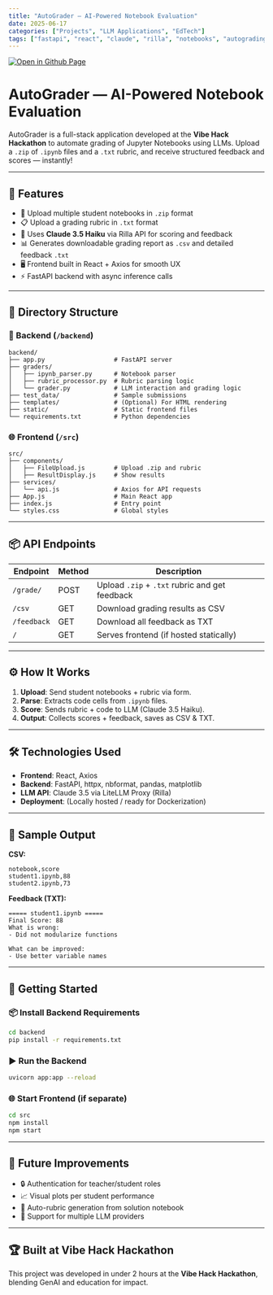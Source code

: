```yaml
---
title: "AutoGrader — AI-Powered Notebook Evaluation"
date: 2025-06-17
categories: ["Projects", "LLM Applications", "EdTech"]
tags: ["fastapi", "react", "claude", "rilla", "notebooks", "autograding", "education", "llm", "zip", "frontend", "backend", "vibehack"]
---
```

[![Open in Github Page](https://img.shields.io/badge/Hosted_with-GitHub_Pages-blue?logo=github&logoColor=white)](https://github.com/lenzlaww/AutoGrader)

# AutoGrader — AI-Powered Notebook Evaluation

AutoGrader is a full-stack application developed at the **Vibe Hack Hackathon** to automate grading of Jupyter Notebooks using LLMs. Upload a `.zip` of `.ipynb` files and a `.txt` rubric, and receive structured feedback and scores — instantly!

---

## 🚀 Features

- 📁 Upload multiple student notebooks in `.zip` format
- 📋 Upload a grading rubric in `.txt` format
- 💬 Uses **Claude 3.5 Haiku** via Rilla API for scoring and feedback
- 📊 Generates downloadable grading report as `.csv` and detailed feedback `.txt`
- 🖥️ Frontend built in React + Axios for smooth UX
- ⚡ FastAPI backend with async inference calls

---

## 🧱 Directory Structure

### 🔧 Backend (`/backend`)
```
backend/
├── app.py                   # FastAPI server
├── graders/
│   ├── ipynb_parser.py      # Notebook parser
│   ├── rubric_processor.py  # Rubric parsing logic
│   └── grader.py            # LLM interaction and grading logic
├── test_data/               # Sample submissions
├── templates/               # (Optional) For HTML rendering
├── static/                  # Static frontend files
└── requirements.txt         # Python dependencies
```

### 🌐 Frontend (`/src`)
```
src/
├── components/
│   ├── FileUpload.js        # Upload .zip and rubric
│   ├── ResultDisplay.js     # Show results
├── services/
│   └── api.js               # Axios for API requests
├── App.js                   # Main React app
├── index.js                 # Entry point
└── styles.css               # Global styles
```

---

## 📦 API Endpoints

| Endpoint        | Method | Description |
|----------------|--------|-------------|
| `/grade/`       | POST   | Upload `.zip` + `.txt` rubric and get feedback |
| `/csv`          | GET    | Download grading results as CSV |
| `/feedback`     | GET    | Download all feedback as TXT |
| `/`             | GET    | Serves frontend (if hosted statically) |

---

## ⚙️ How It Works

1. **Upload**: Send student notebooks + rubric via form.
2. **Parse**: Extracts code cells from `.ipynb` files.
3. **Score**: Sends rubric + code to LLM (Claude 3.5 Haiku).
4. **Output**: Collects scores + feedback, saves as CSV & TXT.

---

## 🛠️ Technologies Used

- **Frontend**: React, Axios
- **Backend**: FastAPI, httpx, nbformat, pandas, matplotlib
- **LLM API**: Claude 3.5 via LiteLLM Proxy (Rilla)
- **Deployment**: (Locally hosted / ready for Dockerization)

---

## 🧪 Sample Output

**CSV:**
```
notebook,score
student1.ipynb,88
student2.ipynb,73
```

**Feedback (TXT):**
```
===== student1.ipynb =====
Final Score: 88
What is wrong:
- Did not modularize functions

What can be improved:
- Use better variable names
```

---

## 🏁 Getting Started

### 📦 Install Backend Requirements
```bash
cd backend
pip install -r requirements.txt
```

### ▶️ Run the Backend
```bash
uvicorn app:app --reload
```

### 🌐 Start Frontend (if separate)
```bash
cd src
npm install
npm start
```

---

## 🎯 Future Improvements

- 🔒 Authentication for teacher/student roles
- 📈 Visual plots per student performance
- 🧠 Auto-rubric generation from solution notebook
- 🧪 Support for multiple LLM providers

---

## 🏆 Built at Vibe Hack Hackathon

This project was developed in under 2 hours at the **Vibe Hack Hackathon**, blending GenAI and education for impact.
